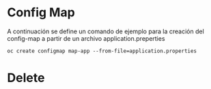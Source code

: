 # Config Map

A continuación se define un comando de ejemplo para la creación del config-map a partir de un archivo application.preperties

```
oc create configmap map-app --from-file=application.properties 
```

# Delete